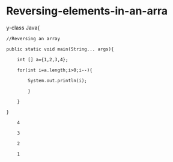 # Reversing-elements-in-an-arra

y-class Java{

    //Reversing an array

    public static void main(String... args){

        int [] a={1,2,3,4};

        for(int i=a.length;i>0;i--){

            System.out.println(i);

            }

        }

    }

        4

        3

        2

        1

